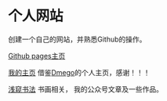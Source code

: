 # 个人网站
创建一个自己的网站，并熟悉Github的操作。

[Github pages主页](https://baichuan-sihai.github.io/) 

[我的主页](https://baichuan-sihai.github.io/index.html) 
借鉴[Dmego](https://github.com/dmego/home.github.io](https://i.dmego.cn/)https://i.dmego.cn/)的个人主页，感谢！！！

[浅窥书法](https://baichuan-sihai.github.io/calligraphy.html) 书画相关， 我的公众号文章及一些作品。


